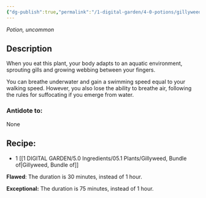 ```yaml
---
{"dg-publish":true,"permalink":"/1-digital-garden/4-0-potions/gillyweed/","tags":["potion","extracurricular","uncommon"]}
---
```


*Potion, uncommon* 

## Description

When you eat this plant, your body adapts to an aquatic environment, sprouting gills and growing webbing between your fingers. 

You can breathe underwater and gain a swimming speed equal to your walking speed. However, you also lose the ability to breathe air, following the rules for suffocating if you emerge from water.

### Antidote to: 
None

## Recipe:

- 1 [[1 DIGITAL GARDEN/5.0 Ingredients/05.1 Plants/Gillyweed, Bundle of\|Gillyweed, Bundle of]]

**Flawed**:
The duration is 30 minutes, instead of 1 hour.

**Exceptional:** 
The duration is 75 minutes, instead of 1 hour.